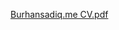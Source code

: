 
[Burhansadiq.me CV.pdf](https://github.com/Burhannnn/Burhansadiq.github.io/files/7357255/Burhansadiq.me.CV.pdf)
